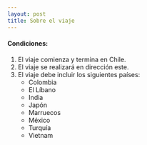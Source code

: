```yaml
---
layout: post
title: Sobre el viaje
---
```

<span id="frase"></span>

#### Condiciones:
<ol>
<li>
El viaje comienza y termina en Chile.
</li>
<li>
El viaje se realizará en dirección este.
</li>
<li>
El viaje debe incluir los siguientes países:
	<ul>
		<li>
		Colombia
		</li>
		<li>
		El Líbano
		</li>
		<li>
		India
		</li>
		<li>
		Japón
		</li>
		<li>
		Marruecos
		</li>
		<li>
		México
		</li>
		<li>
		Turquía
		</li>
		<li>
		Vietnam
		</li>
	</ul>
</li>
</ol>

<script>
let frase = document.getElementById("frase");
let hoy = new Date();
let fecha_inicio = new Date(2024,1,16);
fecha_inicio.setHours(hoy.getHours())
fecha_inicio.setMinutes(hoy.getMinutes())
fecha_inicio.setSeconds(hoy.getSeconds())
fecha_inicio.setMilliseconds(hoy.getMilliseconds())
let dif = fecha_inicio.getTime() - hoy.getTime();
let milisegundos = dif / (1000 * 3600 * 24);
let dias;

if (Math.sign(milisegundos) == 1) {
	dias = Math.ceil(milisegundos);
} else if (Math.sign(milisegundos) == -1) {
	dias = Math.floor(milisegundos);
} else {
	dias = 0;
}

if (dias == 1) {
	frase.innerText = `El viaje comenzará mañana`
} else if (dias > 0) {
	frase.innerText = `El viaje comenzará en ${dias} días.`
} else if (dias == -1) {
	frase.innerText = `El viaje comenzó ayer`
} else if (dias < 0) {
	frase.innerText = `El viaje comenzó hace ${Math.abs(dias)} días.`
} else {
	frase.innerText = `El viaje comienza hoy.`
}
</script>
